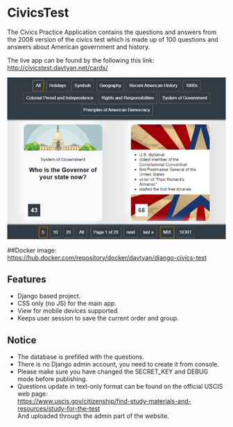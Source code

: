 # CivicsTest

The Civics Practice Application contains the questions and answers from the 2008 version of the civics test 
which is made up of 100 questions and answers about American government and history.

The live app can be found by the following this link:  
http://civicstest.davtyan.net/cards/

![](https://github.com/mr-davtyan/CivicsTest/blob/master/preview.png?raw=true)

##Docker image:  
https://hub.docker.com/repository/docker/davtyan/django-civics-test

## Features
- Django based project.
- CSS only (no JS) for the main app.
- View for mobile devices supported.
- Keeps user session to save the current order and group.

## Notice
- The database is prefilled with the questions.
- There is no Django admin account, you need to create it from console.
- Please make sure you have changed the SECRET_KEY and DEBUG mode before publishing.
- Questions update in text-only format can be found on the official USCIS web page:  
https://www.uscis.gov/citizenship/find-study-materials-and-resources/study-for-the-test  
And uploaded through the admin part of the website.